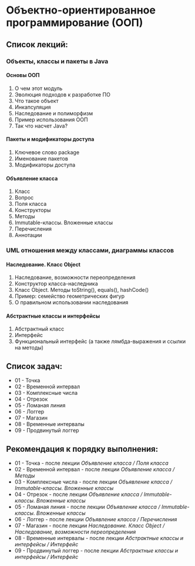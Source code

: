 # Объектно-ориентированное программирование (ООП)

## Список лекций:

###  Объекты, классы и пакеты в Java
####  Основы ООП
1.	О чем этот модуль
2.	Эволюция подходов к разработке ПО
3.	Что такое объект
4.	Инкапсуляция
5.	Наследование и полиморфизм
6.	Пример использования ООП
7.	Так что насчет Java?

####  Пакеты и модификаторы доступа
1.	Ключевое слово package
2.	Именование пакетов
3.	Модификаторы доступа

####  Объявление класса
1.	Класс
2.	Вопрос
3.	Поля класса
4.	Конструкторы
6.	Методы
7.	Immutable-классы. Вложенные классы
9.	Перечисления
10.	Аннотации

### UML отношения между классами, диаграммы классов

####  Наследование. Класс Object
1.	Наследование, возможности переопределения
3.	Конструктор класса-наследника
4.	Класс Object. Методы toString(), equals(), hashCode()
5.	Пример: семейство геометрических фигур
6.	О правильном использовании наследования

####  Абстрактные классы и интерфейсы
1.	Абстрактный класс
2.	Интерфейс
3.	Функциональный интерфейс (а также лямбда-выражения и ссылки на методы)

## Список задач:
* 01 - Точка
* 02 - Временной интервал
* 03 - Комплексные числа
* 04 - Отрезок
* 05 - Ломаная линия
* 06 - Логгер
* 07 - Магазин
* 08 - Временные интервалы
* 09 - Продвинутый логгер

## Рекомендация к порядку выполнения:
* 01 - Точка - после лекции _Объявление класса / Поля класса_
* 02 - Временной интервал - после лекции _Объявление класса / Методы_
* 03 - Комплексные числа - после лекции _Объявление класса / Immutable-классы. Вложенные классы_
* 04 - Отрезок - после лекции _Объявление класса / Immutable-классы. Вложенные классы_
* 05 - Ломаная линия - после лекции _Объявление класса / Immutable-классы. Вложенные классы_
* 06 - Логгер - после лекции _Объявление класса / Перечисления_
* 07 - Магазин - после лекции _Наследование. Класс Object / Наследование, возможности переопределения_
* 08 - Временные интервалы - после лекции _Абстрактные классы и интерфейсы / Интерфейс_
* 09 - Продвинутый логгер - после лекции _Абстрактные классы и интерфейсы / Интерфейс_
